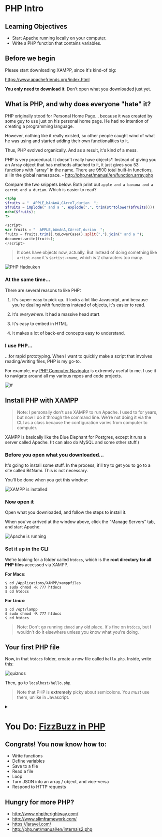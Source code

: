 # PHP Intro

## Learning Objectives

- Start Apache running locally on your computer.
- Write a PHP function that contains variables.

## Before we begin

Please start downloading XAMPP, since it's kind-of big:

https://www.apachefriends.org/index.html

**You only need to download it**. Don't open what you downloaded just yet.

## What is PHP, and why does everyone "hate" it?

PHP originally stood for Personal Home Page... because it was created by some guy to use just on his personal home page. He had no intention of creating a programming language.

However, nothing like it really existed, so other people caught wind of what he was using and started adding their own functionalities to it.

Thus, PHP evolved organically. And as a result, it's kind of a mess.

PHP is very procedural. It doesn't really have objects*. Instead of giving you an Array object that has methods attached to it, it just gives you 53 functions with "array" in the name. There are 9500 total built-in functions, all in the global namespace. - http://php.net/manual/en/function.array.php

Compare the two snippets below. Both print out `apple and a banana and a carrot and a durian`. Which is easier to read?

```php
<?php
$fruits = "  APPLE,bAnAnA,CArroT,durian  ";
$fruits = implode(" and a ", explode(",", trim(strtolower($fruits))))
echo($fruits);
?>

<script>
var fruits = "  APPLE,bAnAnA,CArroT,durian  ";
fruits = fruits.trim().toLowerCase().split(",").join(" and a ");
document.write(fruits);
</script>
```

> It does have objects now, actually. But instead of doing something like `artist.name` it's `$artist->name`, which is 2 characters too many.

![PHP Hadouken](hadouken.jpg)

### At the same time...

There are several reasons to like PHP:

1. It's super-easy to pick up. It looks a lot like Javascript, and because you're dealing with functions instead of objects, it's easier to read.

2. It's *everywhere*. It had a massive head start.

3. It's easy to embed in HTML.

4. It makes a lot of back-end concepts easy to understand.

### I use PHP...

...for rapid prototyping. When I want to quickly make a script that involves reading/writing files, PHP is my go-to.

For example, my [PHP Computer Navigator](https://github.com/RobertAKARobin/PHP-Computer-Navigator) is extremely useful to me. I use it to navigate around all my various repos and code projects.

![#](commitstrip.jpg)

## Install PHP with XAMPP

> Note: I personally don't use XAMPP to run Apache. I used to for years, but now I do it through the command line. We're not doing it via the CLI as a class because the configuration varies from computer to computer.

XAMPP is basically like the Blue Elephant for Postgres, except it runs a server called Apache. (It can also do MySQL and some other stuff.)

### Before you open what you downloaded...

It's going to install some stuff. In the process, it'll try to get you to go to a site called BitNami. This is not necessary.

You'll be done when you get this window:

![XAMPP is installed](xampp_splash.jpg)

### Now open it

Open what you downloaded, and follow the steps to install it.

When you've arrived at the window above, click the "Manage Servers" tab, and start Apache:

![Apache is running](xampp.png)

### Set it up in the CLI

We're looking for a folder called `htdocs`, which is the **root directory for all PHP files** accessed via XAMPP.

**For Macs:**

```
$ cd /Applications/XAMPP/xamppfiles
$ sudo chmod -R 777 htdocs
$ cd htdocs
```

**For Linux:**

```
$ cd /opt/lampp
$ sudo chmod -R 777 htdocs
$ cd htdocs
```

> Note: Don't go running `chmod` any old place. It's fine on `htdocs`, but I wouldn't do it elsewhere unless you know what you're doing.

## Your first PHP file

Now, in that `htdocs` folder, create a new file called `hello.php`. Inside, write this:

![quiznos](file.quiznos.php.png)

Then, go to `localhost/hello.php`.

> Note that PHP is **extremely** picky about semicolons. You *must* use them, unlike in Javascript.

<details>
  <summary> </summary>
  <pre>
```
<?php

function quiznosToaster($tray){
  echo("I'm giving off heat... ");
  return("$tray is now toasty!");
}

$sandwich = "BLT";
echo(quiznosToaster($sandwich));

?>
```
  </pre>
</details>

## Big differences between PHP and Javascript

- To add strings together you use `.`, not `+`, but you still use `+` to add numbers.
- There's no `var`. Instead, variables all begin with `$`. So instead of `var artist = ` you have `$artist =`.
- PHP has classes. Instead of referencing a property or method with `.` (`artist.name`) you use `->` (`$artist->name`).
- Every PHP snippet begins with `<?php` and ends with `?>`.

## Try this:

![adjectives](file.adjectives.php.png)

<details>
  <summary> </summary>
  <pre>
```PHP
<!DOCTYPE html>
<html>
  <head>
    <title>Hello</title>
  </head>
  <body>

  <?php
    $adjectives = array("attractive", "terrible", "sad", "lugubrious");
    $randomIndex= array_rand($adjectives, 1);
    $adjective = $adjectives[$randomIndex];
  ?>
    <h1><?php echo("My, you're looking $adjective today!"); ?></h1>

  </body>
</html>
```
  </pre>
</details>

# You Do: [FizzBuzz in PHP](https://github.com/ga-wdi-exercises/php-fizzbuzz)

## Congrats! You now know how to:

- Write functions
- Define variables
- Save to a file
- Read a file
- Loop
- Turn JSON into an array / object, and vice-versa
- Respond to HTTP requests

## Hungry for more PHP?

- http://www.phptherightway.com/
- http://www.slimframework.com/
- https://laravel.com/
- http://php.net/manual/en/internals2.php
